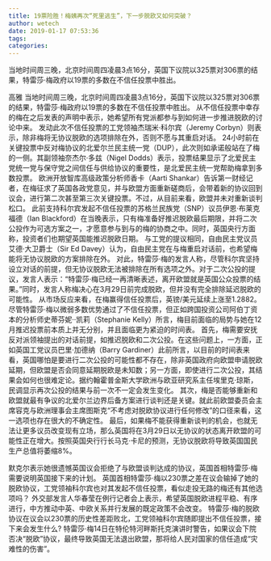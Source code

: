 ```yaml
---
title: 19票险胜！梅姨再次“死里逃生”，下一步脱欧又如何突破？
author: wetech
date: 2019-01-17 07:53:36
tags: 
categories: 
---
```

当地时间周三晚，北京时间周四凌晨3点16分，英国下议院以325票对306票的结果，特雷莎·梅政府以19票的多数在不信任投票中胜出。
<!-- more -->
高雅
当地时间周三晚，北京时间周四凌晨3点16分，英国下议院以325票对306票的结果，特雷莎·梅政府以19票的多数在不信任投票中胜出。
从不信任投票中幸存的梅在之后发表的声明中表示，她希望所有党派都参与到如何进一步推进脱欧的讨论中来。
发动此次不信任投票的工党领袖杰瑞米·科尔宾（Jeremy Corbyn）则表示，除非梅将无协议脱欧的选项排除在外，否则不愿与其重启对话。
24小时前在关键投票中反对梅协议的北爱尔兰民主统一党（DUP），此次则如承诺般站在了梅的一侧。其副领袖奈杰尔·多兹（Nigel Dodds）表示，投票结果显示了北爱民主党统一党与保守党之间信任与供给协议的重要性，是北爱民主统一党帮助梅拿到多数投票。
欧洲开放智库高级政策分析师香卡（Aarti Shankar）告诉第一财经记者，在梅征求了英国各政党意见，并与欧盟方面重新磋商后，会带着新的协议回到议会，进行第二次甚至第三次关键投票。不过，从目前来看，欧盟并未对重新谈判松口。
此前支持科尔宾发起不信任投票的苏格兰民族党（SNP）议员伊恩·布莱克福德（Ian Blackford）在当晚表示，只有梅准备好推迟脱欧最后期限，并将二次公投作为可选方案之一，才愿意参与到与的梅的协商之中。同时，英国央行方面称，投资者们也期望英国能推迟脱欧日期。
与工党的提议相同，自由民主党议员艾德·大卫爵士（Sir Ed Davey）认为，自由民主党在与梅重启对话前，也希望梅能将无协议脱欧的方案排除在外。
对此，特雷莎·梅的发言人称，尽管科尔宾坚持设立对话的前提，但无协议脱欧无法被排除在所有选项之外。对于二次公投的提议，发言人表示：“特雷莎·梅已经一再清晰表述，离开欧盟就是英国公众投票的结果。”同时，发言人称梅决心在3月29日前完成脱欧，但并没有完全排除延迟脱欧的可能性。
从市场反应来看，在梅赢得信任投票后，英镑/美元延续上涨至1.2882。
尽管特雷莎·梅以微弱多数优势通过了不信任投票，但正如跨国投资公司阿伯丁资本的分析师史蒂芬妮··凯莉（Stephanie Kelly）所言，梅目前面临的局势与她在12月推迟投票前本质上并无分别，并且面临更为紧迫的时间表。
首先，梅需要安抚反对派领袖提出的对话前提，如推迟脱欧和二次公投。在这些问题上，一方面，正如英国工党议员巴里·加德纳（Barry Gardiner）此前所言，以目前的时间表来看，英国哪怕是要进行二次公投的可能性都不存在，除非英国政府向欧盟申请脱欧延期，但欧盟是否会同意延期脱欧是未知数；另一方面，即使进行二次公投，其结果会如何也很难定论。据约翰霍普金斯大学欧洲与欧亚研究系主任埃里克·琼斯，民调显示再次公投的结果与前一次不一定会发生变化。
其次，梅是否能够重新和欧盟就最有争议的北爱尔兰边界后备方案进行谈判还是关键。就此前欧盟委员会主席容克与欧洲理事会主席图斯克“不考虑对脱欧协议进行任何修改”的口径来看，这一选项也存在很大的不确定性。
最后，如果梅不能获得重新谈判的机会，也就无法让更多议员改变现有立场，那么英国将在3月29日以无协议的状态离开欧盟的可能性正在增大。按照英国央行行长马克·卡尼的预测，无协议脱欧将导致英国国民生产总值将萎缩8%。
 
 
默克尔表示她很遗憾英国议会拒绝了与欧盟谈判达成的协议，英国首相特雷莎·梅需要说明英国接下来的计划。
英国首相特雷莎·梅以230票之差在议会输掉了她的脱欧协议，工党领袖科尔宾也对其发起不信任投票，看似走投无路的梅还有其他选项吗？
外交部发言人华春莹在例行记者会上表示，希望英国脱欧进程平稳、有序进行，中方推动中英、中欧关系并行发展的既定政策不会改变。
特雷莎·梅的脱欧协议在议会以230票的历史性差距败北，工党领袖科尔宾随即提出不信任投票，接下来会发生什么?
特雷莎·梅14日在特伦特河畔斯托克演讲时警告，如果议会下院否决“脱欧”协议，最终导致英国无法退出欧盟，那将给人民对国家的信任造成“灾难性的伤害”。
